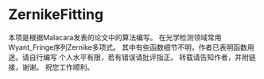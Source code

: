 # ZernikeFitting
本项是根据Malacara发表的论文中的算法编写。
在光学检测领域常用Wyant_Fringe序列Zernike多项式。
其中有些函数细节不明，作者已表明函数用途。请自行编写
个人水平有限，若有错误请批评指正。
转载请告知作者，并附链接，谢谢。
祝您工作顺利。
